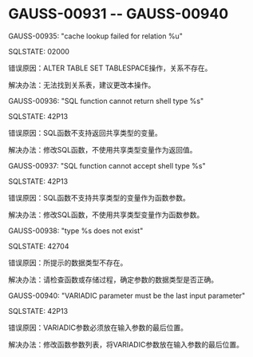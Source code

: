 # GAUSS-00931 -- GAUSS-00940

GAUSS-00935: "cache lookup failed for relation %u"

SQLSTATE: 02000

错误原因：ALTER TABLE SET TABLESPACE操作，关系不存在。

解决办法：无法找到关系表，建议更改本操作。

GAUSS-00936: "SQL function cannot return shell type %s"

SQLSTATE: 42P13

错误原因：SQL函数不支持返回共享类型的变量。

解决办法：修改SQL函数，不使用共享类型变量作为返回值。

GAUSS-00937: "SQL function cannot accept shell type %s"

SQLSTATE: 42P13

错误原因：SQL函数不支持共享类型的变量作为函数参数。

解决办法：修改SQL函数，不使用共享类型变量作为函数参数。

GAUSS-00938: "type %s does not exist"

SQLSTATE: 42704

错误原因：所提示的数据类型不存在。

解决办法：请检查函数或存储过程，确定参数的数据类型是否正确。

GAUSS-00940: "VARIADIC parameter must be the last input parameter"

SQLSTATE: 42P13

错误原因：VARIADIC参数必须放在输入参数的最后位置。

解决办法：修改函数参数列表，将VARIADIC参数放在输入参数的最后位置。
